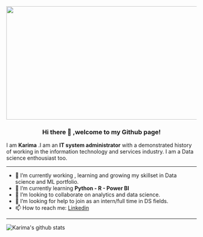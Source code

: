 <img src="https://cdn.mos.cms.futurecdn.net/XbYnCuVzbcHPHuYzCGuSmf-650-80.jpg" width="900" height="300">

<h3 align="center">Hi there 👋 ,welcome to my Github page! </h3>

I am **Karima** .I am an  **IT system administrator** with a demonstrated history of working in the information technology and services industry. I am a  Data science enthousiast too.

---------------------------------------------------------------------------------------------------------------

- 🔭 I’m currently working , learning and growing my skillset in Data science and ML portfolio.
- 🌱 I’m currently learning **Python - R - Power BI**
- 👯 I’m looking to collaborate on analytics and data science.
- 🤔 I’m looking for help to join as an intern/full time in DS fields.
- 📫 How to reach me:
  [Linkedin](https://www.linkedin.com/in/karima-s)
  
---------------------------------------------------------------------------------------------------------------
![Karima's github stats](https://github-readme-stats.vercel.app/api?username=Kari-sad&show_icons=true&hide_border=true)
<!--
**Kari-sad/Kari-sad** is a ✨ _special_ ✨ repository because its `README.md` (this file) appears on your GitHub profile.

Here are some ideas to get you started:

- 🔭 I’m currently working on my Data science and ML portfolio
- 🌱 I’m currently learning ...
- 👯 I’m looking to collaborate on ...
- 🤔 I’m looking for help with ...
- 💬 Ask me about ...
- 📫 How to reach me: ...
- 😄 Pronouns: ...
- ⚡ Fun fact: ...
-->
